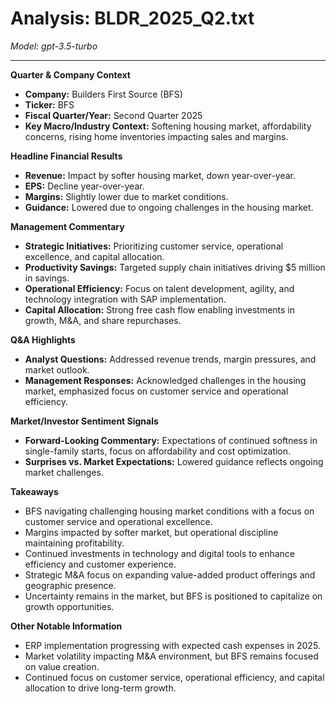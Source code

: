 # Analysis: BLDR_2025_Q2.txt

*Model: gpt-3.5-turbo*

---

**Quarter & Company Context**
- **Company:** Builders First Source (BFS)
- **Ticker:** BFS
- **Fiscal Quarter/Year:** Second Quarter 2025
- **Key Macro/Industry Context:** Softening housing market, affordability concerns, rising home inventories impacting sales and margins.

**Headline Financial Results**
- **Revenue:** Impact by softer housing market, down year-over-year.
- **EPS:** Decline year-over-year.
- **Margins:** Slightly lower due to market conditions.
- **Guidance:** Lowered due to ongoing challenges in the housing market.

**Management Commentary**
- **Strategic Initiatives:** Prioritizing customer service, operational excellence, and capital allocation.
- **Productivity Savings:** Targeted supply chain initiatives driving $5 million in savings.
- **Operational Efficiency:** Focus on talent development, agility, and technology integration with SAP implementation.
- **Capital Allocation:** Strong free cash flow enabling investments in growth, M&A, and share repurchases.

**Q&A Highlights**
- **Analyst Questions:** Addressed revenue trends, margin pressures, and market outlook.
- **Management Responses:** Acknowledged challenges in the housing market, emphasized focus on customer service and operational efficiency.

**Market/Investor Sentiment Signals**
- **Forward-Looking Commentary:** Expectations of continued softness in single-family starts, focus on affordability and cost optimization.
- **Surprises vs. Market Expectations:** Lowered guidance reflects ongoing market challenges.

**Takeaways**
- BFS navigating challenging housing market conditions with a focus on customer service and operational excellence.
- Margins impacted by softer market, but operational discipline maintaining profitability.
- Continued investments in technology and digital tools to enhance efficiency and customer experience.
- Strategic M&A focus on expanding value-added product offerings and geographic presence.
- Uncertainty remains in the market, but BFS is positioned to capitalize on growth opportunities.

**Other Notable Information**
- ERP implementation progressing with expected cash expenses in 2025.
- Market volatility impacting M&A environment, but BFS remains focused on value creation.
- Continued focus on customer service, operational efficiency, and capital allocation to drive long-term growth.
